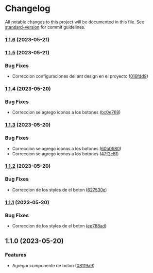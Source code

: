 # Changelog

All notable changes to this project will be documented in this file. See [standard-version](https://github.com/conventional-changelog/standard-version) for commit guidelines.

### [1.1.6](https://github.com/johnandrade18/sky-design-system/compare/v1.1.5...v1.1.6) (2023-05-21)

### [1.1.5](https://github.com/johnandrade18/sky-design-system/compare/v1.1.4...v1.1.5) (2023-05-21)


### Bug Fixes

* Correccion configuraciones del ant design en el proyecto ([016fdd9](https://github.com/johnandrade18/sky-design-system/commit/016fdd94d551d4bf339a0ced295eb3a13d8ddc88))

### [1.1.4](https://github.com/johnandrade18/sky-design-system/compare/v1.1.3...v1.1.4) (2023-05-20)


### Bug Fixes

* Correccion se agrego iconos a los botones ([bc0e768](https://github.com/johnandrade18/sky-design-system/commit/bc0e7682a5141ee8ba48dc883c8b2203b33c09d1))

### [1.1.3](https://github.com/johnandrade18/sky-design-system/compare/v1.1.2...v1.1.3) (2023-05-20)


### Bug Fixes

* Correccion se agrego iconos a los botones ([60b0980](https://github.com/johnandrade18/sky-design-system/commit/60b0980d29288d9214b88dd598ac2984e872e0fc))
* Correccion se agrego iconos a los botones ([47f2c6f](https://github.com/johnandrade18/sky-design-system/commit/47f2c6ffc3e2b1c63b8525b8037ae5b5b8e661a8))

### [1.1.2](https://github.com/johnandrade18/sky-design-system/compare/v1.1.1...v1.1.2) (2023-05-20)


### Bug Fixes

* Correccion de los styles de el boton ([627530e](https://github.com/johnandrade18/sky-design-system/commit/627530e4371a1310c4194a3678cff95c8467a4bf))

### [1.1.1](https://github.com/johnandrade18/sky-design-system/compare/v1.1.0...v1.1.1) (2023-05-20)


### Bug Fixes

* Correccion de los styles de el boton ([ee788ad](https://github.com/johnandrade18/sky-design-system/commit/ee788ad40f56c857383997bc50ec0b1fa608a5fc))

## 1.1.0 (2023-05-20)


### Features

* Agregar componente de boton ([08119a9](https://github.com/johnandrade18/sky-design-system/commit/08119a99d09f288d030488d3a66e201bc3603fe4))

